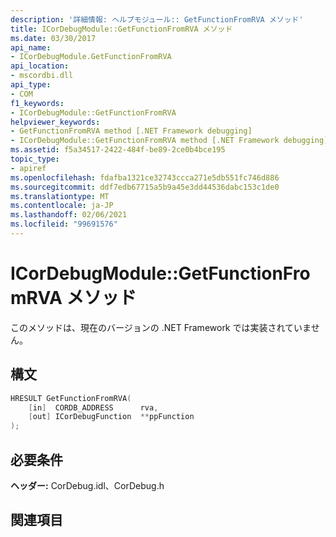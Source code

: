 ```yaml
---
description: '詳細情報: ヘルプモジュール:: GetFunctionFromRVA メソッド'
title: ICorDebugModule::GetFunctionFromRVA メソッド
ms.date: 03/30/2017
api_name:
- ICorDebugModule.GetFunctionFromRVA
api_location:
- mscordbi.dll
api_type:
- COM
f1_keywords:
- ICorDebugModule::GetFunctionFromRVA
helpviewer_keywords:
- GetFunctionFromRVA method [.NET Framework debugging]
- ICorDebugModule::GetFunctionFromRVA method [.NET Framework debugging]
ms.assetid: f5a34517-2422-484f-be89-2ce0b4bce195
topic_type:
- apiref
ms.openlocfilehash: fdafba1321ce32743ccca271e5db551fc746d886
ms.sourcegitcommit: ddf7edb67715a5b9a45e3dd44536dabc153c1de0
ms.translationtype: MT
ms.contentlocale: ja-JP
ms.lasthandoff: 02/06/2021
ms.locfileid: "99691576"
---
```

# <a name="icordebugmodulegetfunctionfromrva-method"></a>ICorDebugModule::GetFunctionFromRVA メソッド

このメソッドは、現在のバージョンの .NET Framework では実装されていません。  
  
## <a name="syntax"></a>構文  
  
```cpp  
HRESULT GetFunctionFromRVA(  
    [in]  CORDB_ADDRESS      rva,  
    [out] ICorDebugFunction  **ppFunction  
);  
```  
  
## <a name="requirements"></a>必要条件  

 **ヘッダー:** CorDebug.idl、CorDebug.h  
  
## <a name="see-also"></a>関連項目
